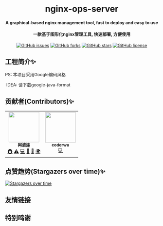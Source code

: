 <h1 align="center">
      nginx-ops-server
</h1>

<h4 align="center">
A graphical-based nginx management tool, fast to deploy and easy to use
<h4 align="center">
    一款基于图形化nginx管理工具, 快速部署, 方便使用
</h4> 

<p align="center">
    <a href="https://github.com/nginx-ops/nginx-ops-server/issues"><img alt="GitHub issues" src="https://img.shields.io/github/issues/nginx-ops/nginx-ops-server"></a>
    <a href="https://github.com/nginx-ops/nginx-ops-server/network"><img alt="GitHub forks" src="https://img.shields.io/github/forks/nginx-ops/nginx-ops-server"></a>
    <a href="https://github.com/nginx-ops/nginx-ops-server/stargazers"><img alt="GitHub stars" src="https://img.shields.io/github/stars/nginx-ops/nginx-ops-server"></a>
    <a href="https://github.com/nginx-ops/nginx-ops-server/blob/master/LICENSE"><img alt="GitHub license" src="https://img.shields.io/github/license/nginx-ops/nginx-ops-server"></a>

## 工程简介✨

PS: 本项目采用Google编码风格

​ IDEA: 请下载google-java-format

## 贡献者(Contributors)✨

<!-- ALL-CONTRIBUTORS-LIST:START - Do not remove or modify this section -->
<!-- prettier-ignore-start -->
<!-- markdownlint-disable -->
<table>
  <tbody>
    <tr>
      <td align="center"><a href="https://github.com/TOP-LH"><img src="https://avatars.githubusercontent.com/u/49888630?v=4?s=100" width="100px;" alt=""/><br /><sub><b>阿波连</b></sub></a><br /><a href="#infra-TOP-LH" title="Infrastructure (Hosting, Build-Tools, etc)">🚇</a> <a href="https://github.com/nginx-ops/nginx-ops-server/commits?author=TOP-LH" title="Tests">⚠️</a> <a href="https://github.com/nginx-ops/nginx-ops-server/commits?author=TOP-LH" title="Code">💻</a> <a href="https://github.com/nginx-ops/nginx-ops-server/commits?author=TOP-LH" title="Documentation">📖</a> <a href="https://github.com/nginx-ops/nginx-ops-server/pulls?q=is%3Apr+reviewed-by%3ATOP-LH" title="Reviewed Pull Requests">👀</a> <a href="#translation-TOP-LH" title="Translation">🌍</a></td>
      <td align="center"><a href="https://github.com/wucoder"><img src="https://avatars.githubusercontent.com/u/59016551?v=4?s=100" width="100px;" alt=""/><br /><sub><b>coderwu</b></sub></a><br /><a href="https://github.com/nginx-ops/nginx-ops-server/commits?author=wucoder" title="Code">💻</a></td>
    </tr>
  </tbody>
</table>

<!-- markdownlint-restore -->
<!-- prettier-ignore-end -->

<!-- ALL-CONTRIBUTORS-LIST:END -->

## 点赞趋势(Stargazers over time)✨

[![Stargazers over time](https://starchart.cc/nginx-ops/nginx-ops-server.svg)](https://starchart.cc/nginx-ops/nginx-ops-server)

## 友情链接

## 特别鸣谢

